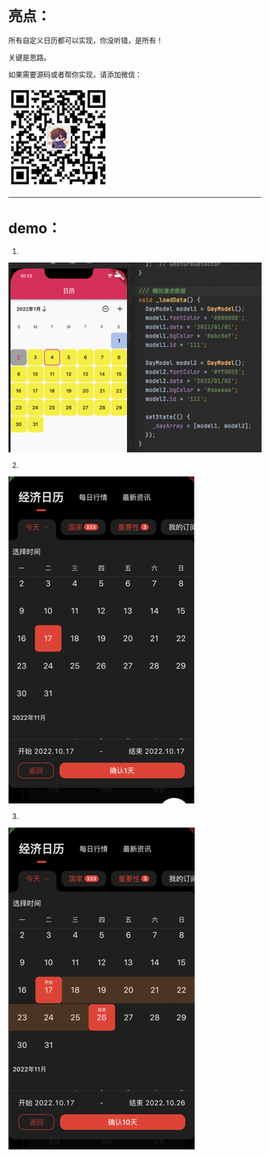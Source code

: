 # 亮点：

所有自定义日历都可以实现，你没听错，是所有！

关键是思路。

如果需要源码或者帮你实现，请添加微信：

![weichat](contact.png)

---

# demo：

1.

![demo1](demo1.png)

2.

![demo2](demo2.png)

3.

![demo3](demo3.png)